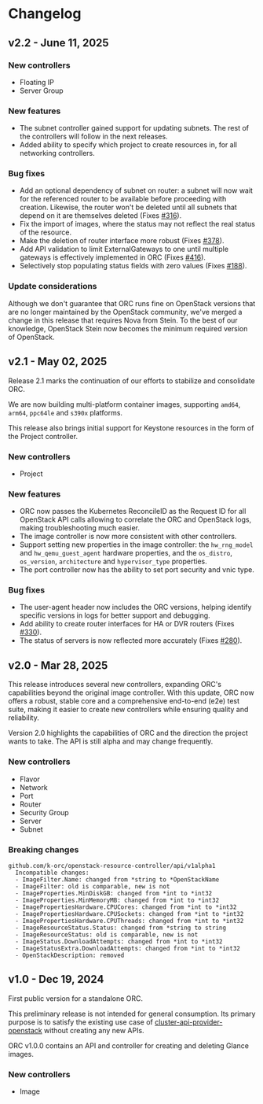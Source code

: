 # Changelog

## v2.2 - June 11, 2025

### New controllers

- Floating IP
- Server Group

### New features

- The subnet controller gained support for updating subnets. The rest of the controllers will follow in the next releases.
- Added ability to specify which project to create resources in, for all networking controllers.

### Bug fixes

- Add an optional dependency of subnet on router: a subnet will now wait for the referenced router to be available before proceeding with creation. Likewise, the router won't be deleted until all subnets that depend on it are themselves deleted (Fixes [#316](https://github.com/k-orc/openstack-resource-controller/issues/316)).
- Fix the import of images, where the status may not reflect the real status of the resource.
- Make the deletion of router interface more robust (Fixes [#378](https://github.com/k-orc/openstack-resource-controller/issues/378)).
- Add API validation to limit ExternalGateways to one until multiple gateways is effectively implemented in ORC (Fixes [#416](https://github.com/k-orc/openstack-resource-controller/issues/416)).
- Selectively stop populating status fields with zero values (Fixes [#188](https://github.com/k-orc/openstack-resource-controller/issues/188)).

### Update considerations

Although we don't guarantee that ORC runs fine on OpenStack versions that are no longer maintained by the OpenStack community, we've merged a change in this release that requires Nova from Stein. To the best of our knowledge, OpenStack Stein now becomes the minimum required version of OpenStack.

## v2.1 - May 02, 2025

Release 2.1 marks the continuation of our efforts to stabilize and consolidate ORC.

We are now building multi-platform container images, supporting `amd64`, `arm64`, `ppc64le` and `s390x` platforms.

This release also brings initial support for Keystone resources in the form of
the Project controller.

### New controllers

- Project

### New features

- ORC now passes the Kubernetes ReconcileID as the Request ID for all OpenStack API calls allowing to correlate the ORC and OpenStack logs, making troubleshooting much easier.
- The image controller is now more consistent with other controllers.
- Support setting new properties in the image controller: the `hw_rng_model` and `hw_qemu_guest_agent` hardware properties, and the `os_distro`, `os_version`, `architecture` and `hypervisor_type` properties.
- The port controller now has the ability to set port security and vnic type.

### Bug fixes

- The user-agent header now includes the ORC versions, helping identify specific versions in logs for better support and debugging.
- Add ability to create router interfaces for HA or DVR routers (Fixes [#330](https://github.com/k-orc/openstack-resource-controller/issues/330)).
- The status of servers is now reflected more accurately (Fixes [#280](https://github.com/k-orc/openstack-resource-controller/issues/280)).


## v2.0 - Mar 28, 2025

This release introduces several new controllers, expanding ORC's capabilities
beyond the original image controller. With this update, ORC now offers
a robust, stable core and a comprehensive end-to-end (e2e) test suite, making
it easier to create new controllers while ensuring quality and reliability.

Version 2.0 highlights the capabilities of ORC and the direction the project
wants to take. The API is still alpha and may change frequently.

### New controllers

- Flavor
- Network
- Port
- Router
- Security Group
- Server
- Subnet

### Breaking changes

```
github.com/k-orc/openstack-resource-controller/api/v1alpha1
  Incompatible changes:
  - ImageFilter.Name: changed from *string to *OpenStackName
  - ImageFilter: old is comparable, new is not
  - ImageProperties.MinDiskGB: changed from *int to *int32
  - ImageProperties.MinMemoryMB: changed from *int to *int32
  - ImagePropertiesHardware.CPUCores: changed from *int to *int32
  - ImagePropertiesHardware.CPUSockets: changed from *int to *int32
  - ImagePropertiesHardware.CPUThreads: changed from *int to *int32
  - ImageResourceStatus.Status: changed from *string to string
  - ImageResourceStatus: old is comparable, new is not
  - ImageStatus.DownloadAttempts: changed from *int to *int32
  - ImageStatusExtra.DownloadAttempts: changed from *int to *int32
  - OpenStackDescription: removed
```

## v1.0 - Dec 19, 2024

First public version for a standalone ORC.

This preliminary release is not intended for general consumption. Its primary
purpose is to satisfy the existing use case of
[cluster-api-provider-openstack](https://github.com/kubernetes-sigs/cluster-api-provider-openstack)
without creating any new APIs.

ORC v1.0.0 contains an API and controller for creating and deleting Glance images.

### New controllers

- Image
